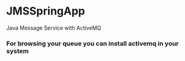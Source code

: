 # JMSSpringApp
Java Message Service with ActiveMQ
### For browsing your queue you can install activemq in your system

